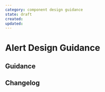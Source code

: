 ```yaml
---
category: component design guidance
state: draft
created: 
updated: 
---
```


# Alert Design Guidance

## Guidance

## Changelog
